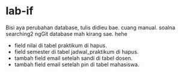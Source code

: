 # lab-if

Bisi aya perubahan database, tulis didieu bae. cuang manual.
soalna searching2 ngGit database mah kirang sae. hehe

- field nilai di tabel praktikum di hapus.
- field semester di tabel jadwal_praktikum di hapus.
- tambah field email setelah sandi di tabel dosen.
- tambah field email setelah pin di tabel mahasiswa.
